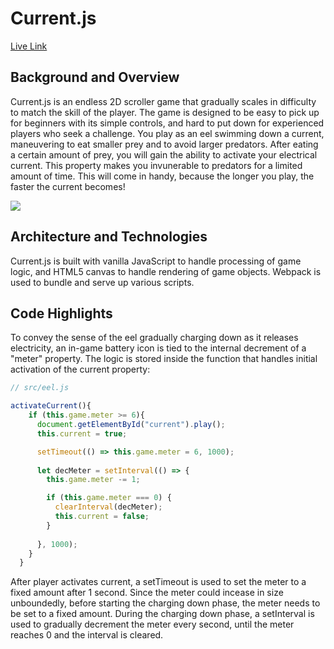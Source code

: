 # Current.js

[Live Link](https://ndo277.github.io/currentjs/)

## Background and Overview
Current.js is an endless 2D scroller game that gradually scales in difficulty to match the skill of the player. The game is designed to be easy to pick up for beginners with its simple controls, and hard to put down for experienced players who seek a challenge. You play as an eel swimming down a current, maneuvering to eat smaller prey and to avoid larger predators. After eating a certain amount of prey, you will gain the ability to activate your electrical current. This property makes you invunerable to predators for a limited amount of time. This will come in handy, because the longer you play, the faster the current becomes!

![](assets/images/game.gif)

## Architecture and Technologies
Current.js is built with vanilla JavaScript to handle processing of game logic, and HTML5 canvas to handle rendering of game objects. Webpack is used to bundle and serve up various scripts.
        
## Code Highlights

To convey the sense of the eel gradually charging down as it releases electricity, an in-game battery icon is tied to the internal decrement of a "meter" property. The logic is stored inside the function that handles initial activation of the current property: 

```javascript
// src/eel.js

activateCurrent(){
    if (this.game.meter >= 6){
      document.getElementById("current").play();
      this.current = true;

      setTimeout(() => this.game.meter = 6, 1000);
      
      let decMeter = setInterval(() => {
        this.game.meter -= 1;

        if (this.game.meter === 0) {
          clearInterval(decMeter);
          this.current = false;
        }
        
      }, 1000);
    }
  }
```

After player activates current, a setTimeout is used to set the meter to a fixed amount after 1 second. Since the meter could incease in size unboundedly, before starting the charging down phase, the meter needs to be set to a fixed amount. During the charging down phase, a setInterval is used to gradually decrement the meter every second, until the meter reaches 0 and the interval is cleared. 
